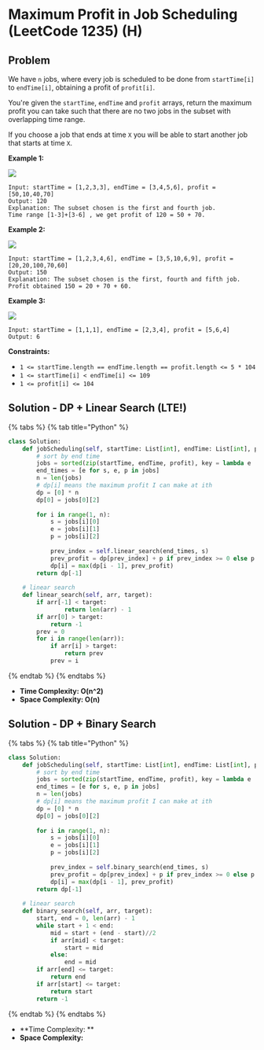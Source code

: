 # Maximum Profit in Job Scheduling (LeetCode 1235) (H)

## Problem

&#x20;

We have `n` jobs, where every job is scheduled to be done from `startTime[i]` to `endTime[i]`, obtaining a profit of `profit[i]`.

You're given the `startTime`, `endTime` and `profit` arrays, return the maximum profit you can take such that there are no two jobs in the subset with overlapping time range.

If you choose a job that ends at time `X` you will be able to start another job that starts at time `X`.

&#x20;

**Example 1:**

![](https://assets.leetcode.com/uploads/2019/10/10/sample1\_1584.png)

```
Input: startTime = [1,2,3,3], endTime = [3,4,5,6], profit = [50,10,40,70]
Output: 120
Explanation: The subset chosen is the first and fourth job. 
Time range [1-3]+[3-6] , we get profit of 120 = 50 + 70.
```

**Example 2:**

![](https://assets.leetcode.com/uploads/2019/10/10/sample22\_1584.png)

```
Input: startTime = [1,2,3,4,6], endTime = [3,5,10,6,9], profit = [20,20,100,70,60]
Output: 150
Explanation: The subset chosen is the first, fourth and fifth job. 
Profit obtained 150 = 20 + 70 + 60.
```

**Example 3:**

![](https://assets.leetcode.com/uploads/2019/10/10/sample3\_1584.png)

```
Input: startTime = [1,1,1], endTime = [2,3,4], profit = [5,6,4]
Output: 6
```

&#x20;

**Constraints:**

* `1 <= startTime.length == endTime.length == profit.length <= 5 * 104`
* `1 <= startTime[i] < endTime[i] <= 109`
* `1 <= profit[i] <= 104`

## Solution - DP + Linear Search (LTE!)

{% tabs %}
{% tab title="Python" %}
```python
class Solution:
    def jobScheduling(self, startTime: List[int], endTime: List[int], profit: List[int]) -> int:
        # sort by end time
        jobs = sorted(zip(startTime, endTime, profit), key = lambda e : e[1])
        end_times = [e for s, e, p in jobs]
        n = len(jobs)
        # dp[i] means the maximum profit I can make at ith
        dp = [0] * n
        dp[0] = jobs[0][2]
        
        for i in range(1, n):
            s = jobs[i][0]
            e = jobs[i][1]
            p = jobs[i][2]
            
            prev_index = self.linear_search(end_times, s)
            prev_profit = dp[prev_index] + p if prev_index >= 0 else p
            dp[i] = max(dp[i - 1], prev_profit)
        return dp[-1]
    
    # linear search
    def linear_search(self, arr, target):
        if arr[-1] < target:
                return len(arr) - 1
        if arr[0] > target:
            return -1
        prev = 0
        for i in range(len(arr)):
            if arr[i] > target:
                return prev
            prev = i  
```
{% endtab %}
{% endtabs %}

* **Time Complexity:  O(n^2)**
* **Space Complexity: O(n)**

## Solution - DP + Binary Search&#x20;

{% tabs %}
{% tab title="Python" %}
```python
class Solution:
    def jobScheduling(self, startTime: List[int], endTime: List[int], profit: List[int]) -> int:
        # sort by end time
        jobs = sorted(zip(startTime, endTime, profit), key = lambda e : e[1])
        end_times = [e for s, e, p in jobs]
        n = len(jobs)
        # dp[i] means the maximum profit I can make at ith
        dp = [0] * n
        dp[0] = jobs[0][2]
        
        for i in range(1, n):
            s = jobs[i][0]
            e = jobs[i][1]
            p = jobs[i][2]
            
            prev_index = self.binary_search(end_times, s)
            prev_profit = dp[prev_index] + p if prev_index >= 0 else p
            dp[i] = max(dp[i - 1], prev_profit)
        return dp[-1]
    
    # linear search
    def binary_search(self, arr, target):
        start, end = 0, len(arr) - 1
        while start + 1 < end:
            mid = start + (end - start)//2
            if arr[mid] < target:
                start = mid
            else:
                end = mid
        if arr[end] <= target:
            return end
        if arr[start] <= target:
            return start
        return -1
```
{% endtab %}
{% endtabs %}

* **Time Complexity: **
* **Space Complexity:**
